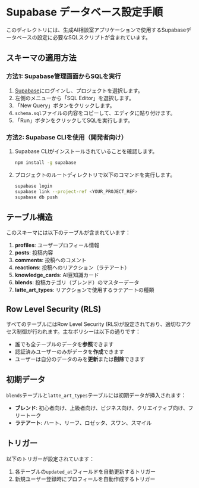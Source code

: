 # Supabase データベース設定手順

このディレクトリには、生成AI相談室アプリケーションで使用するSupabaseデータベースの設定に必要なSQLスクリプトが含まれています。

## スキーマの適用方法

### 方法1: Supabase管理画面からSQLを実行

1. [Supabase](https://app.supabase.com/)にログインし、プロジェクトを選択します。
2. 左側のメニューから「SQL Editor」を選択します。
3. 「New Query」ボタンをクリックします。
4. `schema.sql`ファイルの内容をコピーして、エディタに貼り付けます。
5. 「Run」ボタンをクリックしてSQLを実行します。

### 方法2: Supabase CLIを使用（開発者向け）

1. Supabase CLIがインストールされていることを確認します。
   ```bash
   npm install -g supabase
   ```

2. プロジェクトのルートディレクトリで以下のコマンドを実行します。
   ```bash
   supabase login
   supabase link --project-ref <YOUR_PROJECT_REF>
   supabase db push
   ```

## テーブル構造

このスキーマには以下のテーブルが含まれています：

1. **profiles**: ユーザープロフィール情報
2. **posts**: 投稿内容
3. **comments**: 投稿へのコメント
4. **reactions**: 投稿へのリアクション（ラテアート）
5. **knowledge_cards**: AI豆知識カード
6. **blends**: 投稿カテゴリ（ブレンド）のマスターデータ
7. **latte_art_types**: リアクションで使用するラテアートの種類

## Row Level Security (RLS)

すべてのテーブルにはRow Level Security (RLS)が設定されており、適切なアクセス制御が行われます。主なポリシーは以下の通りです：

- 誰でも全テーブルのデータを**参照**できます
- 認証済みユーザーのみがデータを**作成**できます
- ユーザーは自分のデータのみを**更新**または**削除**できます

## 初期データ

`blends`テーブルと`latte_art_types`テーブルには初期データが挿入されます：

- **ブレンド**: 初心者向け、上級者向け、ビジネス向け、クリエイティブ向け、フリートーク
- **ラテアート**: ハート、リーフ、ロゼッタ、スワン、スマイル

## トリガー

以下のトリガーが設定されています：

1. 各テーブルの`updated_at`フィールドを自動更新するトリガー
2. 新規ユーザー登録時にプロフィールを自動作成するトリガー
